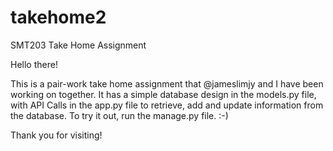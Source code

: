 # takehome2
SMT203 Take Home Assignment 

Hello there! 

This is a pair-work take home assignment that @jameslimjy and I have been working on together. 
It has a simple database design in the models.py file, with API Calls in the app.py file to retrieve, add and update information from the database. 
To try it out, run the manage.py file. :-)

Thank you for visiting!
